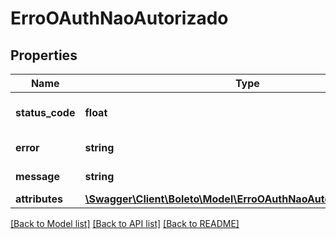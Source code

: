 # ErroOAuthNaoAutorizado

## Properties
Name | Type | Description | Notes
------------ | ------------- | ------------- | -------------
**status_code** | **float** | Código do estado do erro. | [optional]
**error** | **string** | Tipo do erro. | [optional]
**message** | **string** | Mensagem do erro. | [optional]
**attributes** | [**\Swagger\Client\Boleto\Model\ErroOAuthNaoAutorizadoAttributes**](ErroOAuthNaoAutorizadoAttributes.md) |  | [optional]

[[Back to Model list]](../../README.md#documentation-for-models) [[Back to API list]](../../README.md#documentation-for-api-endpoints) [[Back to README]](../../README.md)
